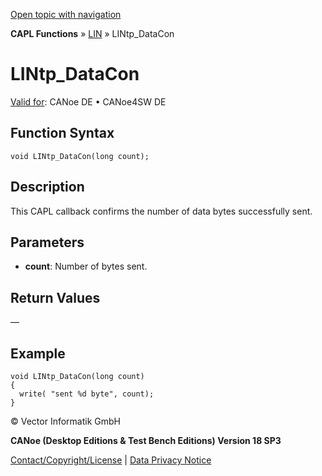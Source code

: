 [Open topic with navigation](../../../../../CANoeDEFamily.htm#Topics/CAPLFunctions/LIN/Functions/CAPLfunctionLINtpDataCon.md)

**CAPL Functions** » [LIN](../CAPLfunctionsLINOverview.md) » LINtp_DataCon

# LINtp_DataCon

[Valid for](../../../Shared/FeatureAvailability.md):  CANoe DE • CANoe4SW DE

## Function Syntax

```plaintext
void LINtp_DataCon(long count);
```

## Description

This CAPL callback confirms the number of data bytes successfully sent.

## Parameters

- **count**: Number of bytes sent.

## Return Values

—

## Example

```plaintext
void LINtp_DataCon(long count)
{
  write( "sent %d byte", count);
}
```

© Vector Informatik GmbH

**CANoe (Desktop Editions & Test Bench Editions) Version 18 SP3**

[Contact/Copyright/License](../../../Shared/ContactCopyrightLicense.md) | [Data Privacy Notice](https://www.vector.com/int/en/company/get-info/privacy-policy/)
